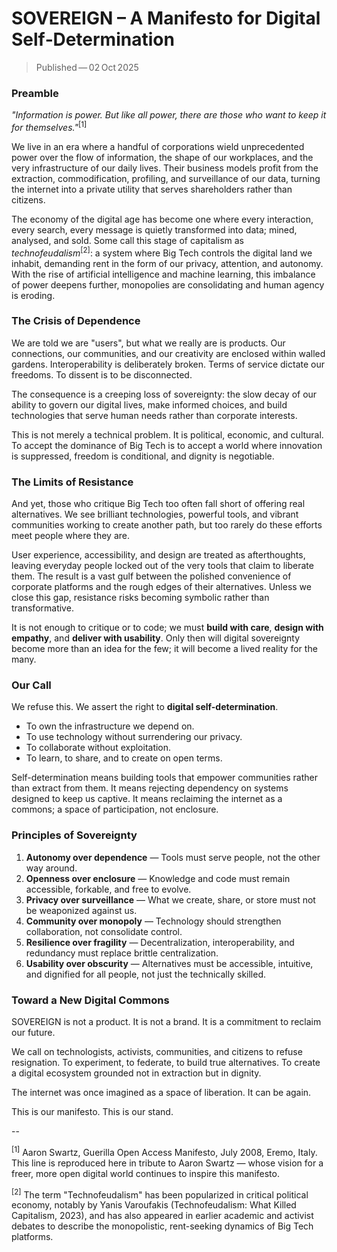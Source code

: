 # SOVEREIGN – A Manifesto for Digital Self‑Determination
> Published — 02 Oct 2025

### Preamble

_"Information is power. But like all power, there are those who want to keep it for themselves."_<sup>[1]</sup>

We live in an era where a handful of corporations wield unprecedented power over the flow of information, the shape of our workplaces, and the very infrastructure of our daily lives. Their business models profit from the extraction, commodification, profiling, and surveillance of our data, turning the internet into a private utility that serves shareholders rather than citizens.

The economy of the digital age has become one where every interaction, every search, every message is quietly transformed into data; mined, analysed, and sold. Some call this stage of capitalism as _technofeudalism_<sup>[2]</sup>: a system where Big Tech controls the digital land we inhabit, demanding rent in the form of our privacy, attention, and autonomy. With the rise of artificial intelligence and machine learning, this imbalance of power deepens further, monopolies are consolidating and human agency is eroding.

### The Crisis of Dependence

We are told we are "users", but what we really are is products. Our connections, our communities, and our creativity are enclosed within walled gardens. Interoperability is deliberately broken. Terms of service dictate our freedoms. To dissent is to be disconnected.

The consequence is a creeping loss of sovereignty: the slow decay of our ability to govern our digital lives, make informed choices, and build technologies that serve human needs rather than corporate interests.

This is not merely a technical problem. It is political, economic, and cultural. To accept the dominance of Big Tech is to accept a world where innovation is suppressed, freedom is conditional, and dignity is negotiable.

### The Limits of Resistance

And yet, those who critique Big Tech too often fall short of offering real alternatives. We see brilliant technologies, powerful tools, and vibrant communities working to create another path, but too rarely do these efforts meet people where they are.

User experience, accessibility, and design are treated as afterthoughts, leaving everyday people locked out of the very tools that claim to liberate them. The result is a vast gulf between the polished convenience of corporate platforms and the rough edges of their alternatives. Unless we close this gap, resistance risks becoming symbolic rather than transformative.

It is not enough to critique or to code; we must **build with care**, **design with empathy**, and **deliver with usability**. Only then will digital sovereignty become more than an idea for the few; it will become a lived reality for the many.

### Our Call

We refuse this. We assert the right to **digital self-determination**.

- To own the infrastructure we depend on.
- To use technology without surrendering our privacy.
- To collaborate without exploitation.
- To learn, to share, and to create on open terms.

Self-determination means building tools that empower communities rather than extract from them. It means rejecting dependency on systems designed to keep us captive. It means reclaiming the internet as a commons; a space of participation, not enclosure.

### Principles of Sovereignty

1.	**Autonomy over dependence** — Tools must serve people, not the other way around.
2.	**Openness over enclosure** — Knowledge and code must remain accessible, forkable, and free to evolve.
3.	**Privacy over surveillance** — What we create, share, or store must not be weaponized against us.
4.	**Community over monopoly** — Technology should strengthen collaboration, not consolidate control.
5.	**Resilience over fragility** — Decentralization, interoperability, and redundancy must replace brittle centralization.
6.	**Usability over obscurity** — Alternatives must be accessible, intuitive, and dignified for all people, not just the technically skilled.

### Toward a New Digital Commons

SOVEREIGN is not a product. It is not a brand. It is a commitment to reclaim our future.

We call on technologists, activists, communities, and citizens to refuse resignation. To experiment, to federate, to build true alternatives. To create a digital ecosystem grounded not in extraction but in dignity.

The internet was once imagined as a space of liberation. It can be again.

This is our manifesto. This is our stand.

--

<sup>[1]</sup> Aaron Swartz, Guerilla Open Access Manifesto, July 2008, Eremo, Italy.
This line is reproduced here in tribute to Aaron Swartz — whose vision for a freer, more open digital world continues to inspire this manifesto.

<sup>[2]</sup> The term "Technofeudalism" has been popularized in critical political economy, notably by Yanis Varoufakis (Technofeudalism: What Killed Capitalism, 2023), and has also appeared in earlier academic and activist debates to describe the monopolistic, rent-seeking dynamics of Big Tech platforms.
